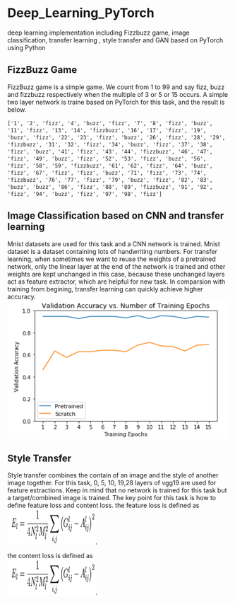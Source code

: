 # Deep_Learning_PyTorch
deep learning implementation including Fizzbuzz game, image classification, transfer learning , style transfer and GAN based on PyTorch using Python

## FizzBuzz Game
FizzBuzz game is a simple game. We count from 1 to 99 and say fizz, buzz and fizzbuzz respectively when the multiple of 3 or 5 or 15 occurs.
A simple two layer network is traine based on PyTorch for this task, and the result is below.
```
['1', '2', 'fizz', '4', 'buzz', 'fizz', '7', '8', 'fizz', 'buzz', '11', 'fizz', '13', '14', 'fizzbuzz', '16', '17', 'fizz', '19', 'buzz', 'fizz', '22', '23', 'fizz', 'buzz', '26', 'fizz', '28', '29', 'fizzbuzz', '31', '32', 'fizz', '34', 'buzz', 'fizz', '37', '38', 'fizz', 'buzz', '41', 'fizz', '43', '44', 'fizzbuzz', '46', '47', 'fizz', '49', 'buzz', 'fizz', '52', '53', 'fizz', 'buzz', '56', 'fizz', '58', '59', 'fizzbuzz', '61', '62', 'fizz', '64', 'buzz', 'fizz', '67', 'fizz', 'fizz', 'buzz', '71', 'fizz', '73', '74', 'fizzbuzz', '76', '77', 'fizz', '79', 'buzz', 'fizz', '82', '83', 'buzz', 'buzz', '86', 'fizz', '88', '89', 'fizzbuzz', '91', '92', 'fizz', '94', 'buzz', 'fizz', '97', '98', 'fizz']
```
## Image Classification based on CNN and transfer learning
Mnist datasets are used for this task and a CNN network is trained. Mnist dataset is a dataset containing lots of handwriting numbers. For transfer learning, when sometimes we want to reuse the weights of a pretrained network, only the linear layer at the end of the network is trained and other weights are kept unchanged in this case, because these unchanged layers act as feature extractor, which are helpful for new task. In comparsion with training from begining, transfer learning can quickly achieve higher accuracy.
<img src="https://github.com/HAOLI-TUKL/Deep_Learning_PyTorch/blob/master/images/transfer1.png" alt="none" width="500" height="313" align="bottom" />

## Style Transfer
Style transfer combines the contain of an image and the style of another image together. For this task, 0, 5, 10, 19,28 layers of vgg19 are used for feature extractions. Keep in mind that no network is trained for this task but a target/combined image is trained. The key point for this task is how to define feature loss and content loss.
the feature loss is defined as   
<img src="https://github.com/HAOLI-TUKL/Deep_Learning_PyTorch/blob/master/images/style1.png" alt="none" width="200" height="80" align="bottom" />.    

the content loss is defined as   
<img src="https://github.com/HAOLI-TUKL/Deep_Learning_PyTorch/blob/master/images/style1.png" alt="none" width="200" height="80" align="bottom" />. 


